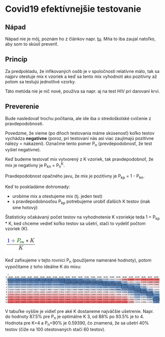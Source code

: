 # Covid19 efektívnejšie testovanie

## Nápad

Nápad nie je môj, poznám ho z článkov napr. [tu](https://www.timesofisrael.com/to-ease-global-virus-test-bottleneck-israeli-scientists-suggest-pooling-samples/). Mňa to iba zaujal natoľko, aby som to skúsil preveriť.

## Princíp

Za predpokladu, že infikovaných osôb je v spoločnosti relatívne málo, tak sa najprv otestuje mix `K` vzoriek a keď sa tento mix vyhodnotí ako pozitívny až potom sa testujú jednotlivé vzorky.

Táto metóda nie je nič nové, používa sa napr. aj na test HIV pri darovaní krvi.

## Preverenie

Bude nasledovať trochu počítania, ale ide iba o stredoškolské cvičenie z pravdepodobnosti.

Povedzme, že vieme (po dňoch testovania máme skúsenosť) koľko testov vychádza __negatívne__ (poroz, pri testovaní nás asi viac zaujímajú pozitívne nálezy = nakazení). Označme tento pomer P<sub>n</sub> (prevdepodobnosť, že test vyšiel negatívne).

Keď budeme testovať mix vytvorený z K vzoriek, tak pravdepodobnoť, že mix je negatívny je P<sub>kn</sub> = P<sub>n</sub><sup>K</sup>.

Pravdepodobnost opačného javu, že mix je pozitívny je P<sub>kp</sub> = 1 - P<sub>kn</sub>.

Keď to poskladáme dohromady:
- urobíme mix a otestujeme mix (tj. jeden test)
- s pravdepodobnosťou P<sub>kp</sub> potrebujeme urobiť ďalších K testov (inak sme hotový)

Štatisticky očakávaný počet testov na vyhodnotenie K vzoriekje teda 1 + P<sub>kp</sub> * K, ked chceme vedieť koľko testov sa ušetrí, stačí to vydeliť počtom vzoriek (K).

![expected test count](/images/expected_test_count.png)

Keď zafixujeme v tejto rovnici P<sub>n</sub> (použijeme namerané hodnoty), potom vypočítame z toho ideálne K do mixu:

![expected test count table](/images/expected_test_count_table.png)

V tabuľke vyššie je vidieť pre aké K dostaneme najväčšie ušetrenie. Napr. do hodnoty 87.5% pre P<sub>n</sub> je optimálne K 3, od 88% po 93.5% je to 4. Hodnota pre K=4 a P<sub>n</sub>=90% je 0.59390, čo znamená, že sa ušetrí 40% testov (čiže na 100 otestovaných stačí 60 testov).
